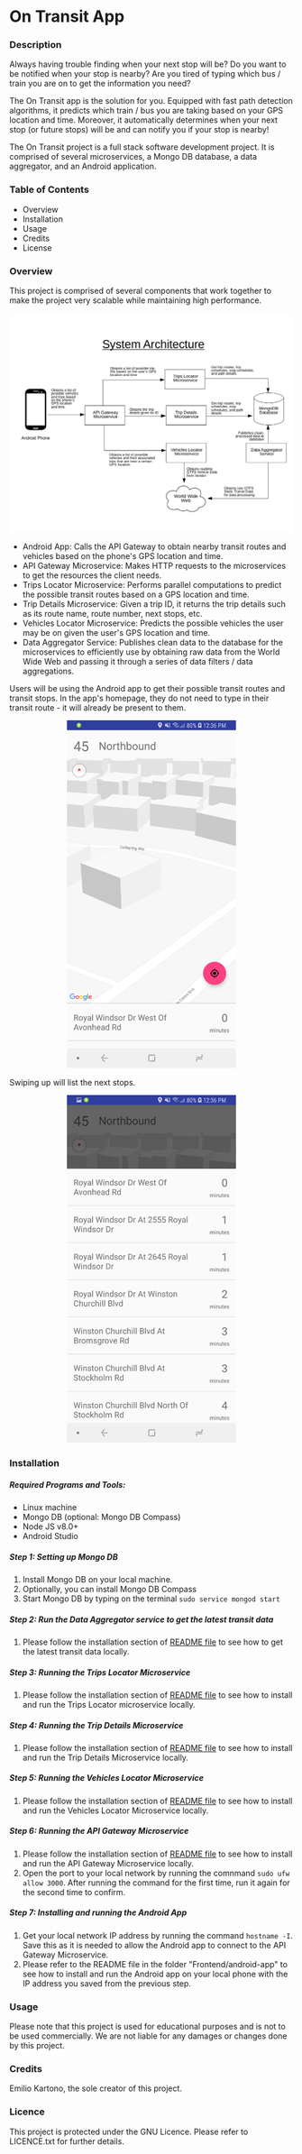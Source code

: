 # On Transit App

### Description
Always having trouble finding when your next stop will be? Do you want to be notified  when your stop is nearby? Are you tired of typing which bus / train you are on to get the information you need?

The On Transit app is the solution for you. Equipped with fast path detection algorithms, it predicts which train / bus you are taking based on your GPS location and time. Moreover, it automatically determines when your next stop (or future stops) will be and can notify you if your stop is nearby! 

The On Transit project is a full stack software development project. It is comprised of several microservices, a Mongo DB database, a data aggregator, and an Android application.

### Table of Contents
- Overview
- Installation
- Usage
- Credits
- License

### Overview
This project is comprised of several components that work together to make the project very scalable while maintaining high performance.
<div width="100%">
    <p align="center">
<img src="https://raw.githubusercontent.com/EKarton/On-Transit-App/master/Documentation/System%20Architecture%20Image.png" width="600px"/>
    </p>
</div>

- Android App: Calls the API Gateway to obtain nearby transit routes and vehicles based on the phone's GPS location and time.
- API Gateway Microservice: Makes HTTP requests to the microservices to get the resources the client needs.
- Trips Locator Microservice: Performs parallel computations to predict the possible transit routes based on a GPS location and time.
- Trip Details Microservice: Given a trip ID, it returns the trip details such as its route name, route number, next stops, etc.
- Vehicles Locator Microservice: Predicts the possible vehicles the user may be on given the user's GPS location and time.
- Data Aggregator Service: Publishes clean data to the database for the microservices to efficiently use by obtaining raw data from the World Wide Web and passing it through a series of data filters / data aggregations.

Users will be using the Android app to get their possible transit routes and transit stops. In the app's homepage, they do not need to type in their transit route - it will already be present to them.

<div width="100%">
    <p align="center">
<img src="https://raw.githubusercontent.com/EKarton/On-Transit-App/master/Documentation/App%20Home%20Page.jpg" width="300px"/>
    </p>
</div>

Swiping up will list the next stops.

<div width="100%">
    <p align="center">
<img src="https://raw.githubusercontent.com/EKarton/On-Transit-App/master/Documentation/App%20Scroll%20Up.jpg" width="300px"/>
    </p>
</div>

### Installation

##### Required Programs and Tools:
- Linux machine
- Mongo DB (optional: Mongo DB Compass)
- Node JS v8.0+
- Android Studio

##### Step 1: Setting up Mongo DB
1. Install Mongo DB on your local machine.
2. Optionally, you can install Mongo DB Compass
3. Start Mongo DB by typing on the terminal `sudo service mongod start`

##### Step 2: Run the Data Aggregator service to get the latest transit data
1. Please follow the installation section of [README file](https://github.com/EKarton/On-Transit-App/blob/master/Backend/API%20Gateway%20Service/README.md) to see how to get the latest transit data locally.

##### Step 3: Running the Trips Locator Microservice
1. Please follow the installation section of [README file](https://github.com/EKarton/On-Transit-App/blob/master/Backend/API%20Gateway%20Service/README.md) to see how to install and run the Trips Locator microservice locally.

##### Step 4: Running the Trip Details Microservice
1. Please follow the installation section of [README file](https://github.com/EKarton/On-Transit-App/blob/master/Backend/API%20Gateway%20Service/README.md) to see how to install and run the Trip Details Microservice locally.

##### Step 5: Running the Vehicles Locator Microservice
1. Please follow the installation section of [README file](https://github.com/EKarton/On-Transit-App/blob/master/Backend/Vehicles%20Locator%20Service/README.md) to see how to install and run the Vehicles Locator Microservice locally.

##### Step 6: Running the API Gateway Microservice
1. Please follow the installation section of [README file](https://github.com/EKarton/On-Transit-App/blob/master/Backend/API%20Gateway%20Service/README.md) to see how to install and run the API Gateway Microservice locally.
2. Open the port to your local network by running the comnmand `sudo ufw allow 3000`. After running the command for the first time, run it again for the second time to confirm.

##### Step 7: Installing and running the Android App
1. Get your local network IP address by running the command `hostname -I`. Save this as it is needed to allow the Android app to connect to the API Gateway Microservice.
2. Please refer to the README file in the folder "Frontend/android-app" to see how to install and run the Android app on your local phone with the IP address you saved from the previous step.

### Usage
Please note that this project is used for educational purposes and is not to be used commercially. We are not liable for any damages or changes done by this project.

### Credits
Emilio Kartono, the sole creator of this project.

### Licence
This project is protected under the GNU Licence. Please refer to LICENCE.txt for further details.